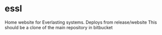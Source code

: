 # essl
Home website for Everlasting systems.
Deploys from release/website
This should be a clone of the main repository in bitbucket